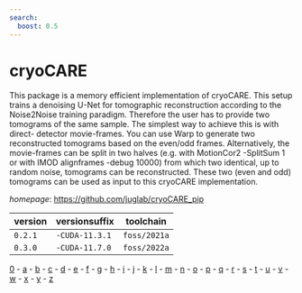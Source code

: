 ```yaml
---
search:
  boost: 0.5
---
```

# cryoCARE

This package is a memory efficient implementation of cryoCARE.  This setup trains a denoising U-Net for tomographic reconstruction according to   the Noise2Noise training paradigm. Therefore the user has to provide two        tomograms of the same sample. The simplest way to achieve this is with direct-   detector movie-frames.  You can use Warp to generate two reconstructed tomograms based on the even/odd    frames. Alternatively, the movie-frames can be split in two halves (e.g. with    MotionCor2 -SplitSum 1 or with IMOD alignframes -debug 10000) from which two     identical, up to random noise, tomograms can be reconstructed.  These two (even and odd) tomograms can be used as input to this cryoCARE         implementation.

*homepage*: <https://github.com/juglab/cryoCARE_pip>

version | versionsuffix | toolchain
--------|---------------|----------
``0.2.1`` | ``-CUDA-11.3.1`` | ``foss/2021a``
``0.3.0`` | ``-CUDA-11.7.0`` | ``foss/2022a``

[0](../0/index.md) - [a](../a/index.md) - [b](../b/index.md) - [c](../c/index.md) - [d](../d/index.md) - [e](../e/index.md) - [f](../f/index.md) - [g](../g/index.md) - [h](../h/index.md) - [i](../i/index.md) - [j](../j/index.md) - [k](../k/index.md) - [l](../l/index.md) - [m](../m/index.md) - [n](../n/index.md) - [o](../o/index.md) - [p](../p/index.md) - [q](../q/index.md) - [r](../r/index.md) - [s](../s/index.md) - [t](../t/index.md) - [u](../u/index.md) - [v](../v/index.md) - [w](../w/index.md) - [x](../x/index.md) - [y](../y/index.md) - [z](../z/index.md)

